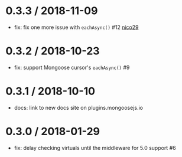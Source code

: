 0.3.3 / 2018-11-09
==================
 * fix: fix one more issue with `eachAsync()` #12 [nico29](https://github.com/nico29)

0.3.2 / 2018-10-23
==================
 * fix: support Mongoose cursor's `eachAsync()` #9

0.3.1 / 2018-10-10
==================
 * docs: link to new docs site on plugins.mongoosejs.io

0.3.0 / 2018-01-29
==================
 * fix: delay checking virtuals until the middleware for 5.0 support #6
